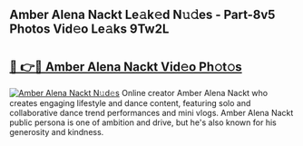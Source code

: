 ## Amber Alena Nackt Le𝚊k𝚎d N𝚞𝚍es - Part-8v5 Photos Vid𝚎o Le𝚊ks 9Tw2L

# <h2><a href="http://fb304d.evod.top/?m=Amber+Alena+Nackt">🔗 👉🔴 Amber Alena Nackt Vid𝚎o Ph𝚘t𝚘s</a></h2>

[![Amber Alena Nackt N𝚞d𝚎s](https://i.imgur.com/8V9OHl7.gif)](http://fb304d.evod.top/?m=Amber+Alena+Nackt)
Online creator Amber Alena Nackt who creates engaging lifestyle and dance content, featuring solo and collaborative dance trend performances and mini vlogs. Amber Alena Nackt public persona is one of ambition and drive, but he's also known for his generosity and kindness. 
